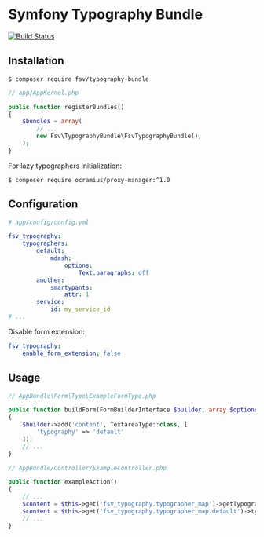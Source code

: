 Symfony Typography Bundle
===============

[![Build Status](https://travis-ci.org/sergeyfedotov/symfony-typography-bundle.svg?branch=master)](https://travis-ci.org/sergeyfedotov/symfony-typography-bundle)

Installation
---------------
```
$ composer require fsv/typography-bundle
```

```php
// app/AppKernel.php

public function registerBundles()
{
    $bundles = array(
        // ...
        new Fsv\TypographyBundle\FsvTypographyBundle(),
    );
}
```

For lazy typographers initialization:
```
$ composer require ocramius/proxy-manager:^1.0
```

Configuration
---------------
```yaml
# app/config/config.yml

fsv_typography:
    typographers:
        default:
            mdash:
                options:
                    Text.paragraphs: off
        another:
            smartypants:
                attr: 1
        service:
            id: my_service_id
# ...
```

Disable form extension:
```yaml
fsv_typography:
    enable_form_extension: false
```

Usage
---------------
```php
// AppBundle\Form\Type\ExampleFormType.php

public function buildForm(FormBuilderInterface $builder, array $options)
{
    $builder->add('content', TextareaType::class, [
        'typography' => 'default'
    ]);
    // ...
}
```

```php
// AppBundle/Controller/ExampleController.php

public function exampleAction()
{
    // ...
    $content = $this->get('fsv_typography.typographer_map')->getTypographer('default')->typography($rawContent);
    $content = $this->get('fsv_typography.typographer_map.default')->typography($rawContent);
    // ...
}
```

